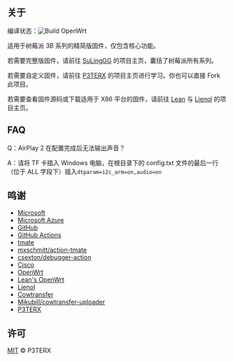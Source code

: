 ## 关于
编译状态：![Build OpenWrt](https://github.com/Pastechn/openwrt-rpi3-lite/workflows/Build%20OpenWrt/badge.svg)

适用于树莓派 3B 系列的精简版固件，仅包含核心功能。

若需要完整版固件，请前往 [SuLingGG](https://github.com/SuLingGG/OpenWrt-Rpi) 的项目主页，囊括了树莓派所有系列。

若需要自定义固件，请前往 [P3TERX](https://github.com/P3TERX/Actions-OpenWrt) 的项目主页进行学习。你也可以直接 Fork 此项目。

若需要查看固件源码或下载适用于 X86 平台的固件，请前往 [Lean](https://github.com/coolsnowwolf/lede) 与 [Lienol](https://github.com/Lienol/openwrt-package) 的项目主页。

## FAQ

Q：AirPlay 2 在配置完成后无法输出声音？

A：请将 TF 卡插入 Windows 电脑，在根目录下的 config.txt 文件的最后一行（位于 ALL 字段下）插入`dtparam=i2c_arm=on,audio=on`

## 鸣谢
- [Microsoft](https://www.microsoft.com)
- [Microsoft Azure](https://azure.microsoft.com)
- [GitHub](https://github.com)
- [GitHub Actions](https://github.com/features/actions)
- [tmate](https://github.com/tmate-io/tmate)
- [mxschmitt/action-tmate](https://github.com/mxschmitt/action-tmate)
- [csexton/debugger-action](https://github.com/csexton/debugger-action)
- [Cisco](https://www.cisco.com/)
- [OpenWrt](https://github.com/openwrt/openwrt)
- [Lean's OpenWrt](https://github.com/coolsnowwolf/lede)
- [Lienol](https://github.com/Lienol/openwrt-package)
- [Cowtransfer](https://cowtransfer.com)
- [Mikubill/cowtransfer-uploader](https://github.com/Mikubill/cowtransfer-uploader)
- [P3TERX](https://github.com/P3TERX/Actions-OpenWrt)


## 许可
[MIT](https://github.com/P3TERX/Actions-OpenWrt/blob/master/LICENSE) © P3TERX
